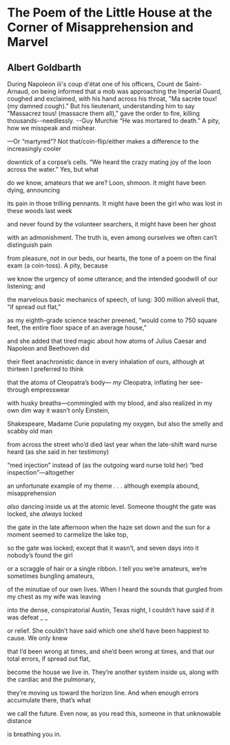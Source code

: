 # The Poem of the Little House at the Corner of Misapprehension and Marvel
## Albert Goldbarth
During Napoleon iii's coup d'état one of  his officers, Count de Saint-
Arnaud, on being informed that a mob was approaching the Imperial Guard,
coughed and exclaimed, with his hand across his throat, "Ma sacrée toux! (my
damned cough)." But his lieutenant, understanding him to say "Massacrez tous!
(massacre them all)," gave the order to fire, killing thousands--needlessly.
                   --Guy Murchie
“He was mortared to death.”
A pity, how we misspeak and mishear.

—Or “martyred”? Not that/coin-flip/either
makes a difference to the increasingly cooler

downtick of a corpse’s cells. “We heard the crazy mating joy
of the loon across the water.” Yes, but what

do _we_ know, amateurs that we are? Loon, shmoon.
It might have been dying, announcing

its pain in those trilling pennants. It might
have been the girl who was lost in these woods last week

and never found by the volunteer searchers,
it might have been her ghost

with an admonishment. The truth is,
even among ourselves we often can’t distinguish pain

from pleasure, not in our beds, our hearts, the tone
of a poem on the final exam (a coin-toss). A pity, because

we know the urgency of some utterance;
and the intended goodwill of our listening; and

the marvelous basic mechanics of speech,
of lung: 300 million alveoli that, “if spread out flat,”

as my eighth-grade science teacher preened, “would come to
750 square feet, the entire floor space of an average house,”

and she added that tired magic about how atoms
of Julius Caesar and Napoleon and Beethoven did

their fleet anachronistic dance in every inhalation
of ours, although at thirteen I preferred to think

that the atoms of Cleopatra’s body— _my_ Cleopatra,
inflating her see-through empresswear

with husky breaths—commingled with my blood, and also
realized in my own dim way it wasn’t only Einstein,

Shakespeare, Madame Curie populating my oxygen,
but also the smelly and scabby old man

from across the street who’d died last year
when the late-shift ward nurse heard (as she said in her testimony)

“med injection” instead of (as the outgoing
ward nurse told her) “bed inspection”—altogether

an unfortunate example of my theme . . . although
exempla abound, misapprehension

_also_ dancing inside us at the atomic level.
Someone thought the gate was locked, she _always_ locked

the gate in the late afternoon when the haze set down
and the sun for a moment seemed to carmelize the lake top,

so the gate was locked; except that it wasn’t,
and seven days into it nobody’s found the girl

or a scraggle of hair or a single ribbon. I tell you
we’re amateurs, we’re sometimes bungling amateurs,

of the minutiae of our own lives. When I heard the sounds
that gurgled from my chest as my wife was leaving

into the dense, conspiratorial Austin, Texas night,
I couldn’t have said if it was defeat _
_

or relief. She couldn’t have said which one
she’d have been happiest to cause. We only knew

that I’d been wrong at times, and she’d been wrong at times,
and that our total errors, if spread out flat,

become the house we live in. They’re another system
inside us, along with the cardiac and the pulmonary,

they’re moving us toward the horizon line. And when
enough errors accumulate there, that’s what

we call the future. Even now, as you read this,
someone in that unknowable distance

is breathing you in.